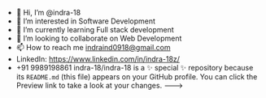 - 👋 Hi, I’m @indra-18
- 👀 I’m interested in Software Development 
- 🌱 I’m currently learning Full stack development
- 💞️ I’m looking to collaborate on Web Development
- 📫 How to reach me indraind0918@gmail.com
- LinkedIn: https://www.linkedin.com/in/indra-18z/
- +91 9989198861
indra-18/indra-18 is a ✨ special ✨ repository because its `README.md` (this file) appears on your GitHub profile.
You can click the Preview link to take a look at your changes.
--->

